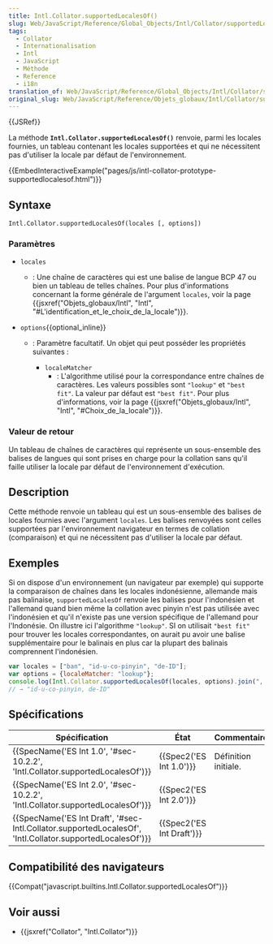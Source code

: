 ```yaml
---
title: Intl.Collator.supportedLocalesOf()
slug: Web/JavaScript/Reference/Global_Objects/Intl/Collator/supportedLocalesOf
tags:
  - Collator
  - Internationalisation
  - Intl
  - JavaScript
  - Méthode
  - Reference
  - i18n
translation_of: Web/JavaScript/Reference/Global_Objects/Intl/Collator/supportedLocalesOf
original_slug: Web/JavaScript/Reference/Objets_globaux/Intl/Collator/supportedLocalesOf
---
```

{{JSRef}}

La méthode **`Intl.Collator.supportedLocalesOf()`** renvoie, parmi les locales fournies, un tableau contenant les locales supportées et qui ne nécessitent pas d'utiliser la locale par défaut de l'environnement.

{{EmbedInteractiveExample("pages/js/intl-collator-prototype-supportedlocalesof.html")}}

## Syntaxe

    Intl.Collator.supportedLocalesOf(locales [, options])

### Paramètres

- `locales`
  - : Une chaîne de caractères qui est une balise de langue BCP 47 ou bien un tableau de telles chaînes. Pour plus d'informations concernant la forme générale de l'argument `locales`, voir la page {{jsxref("Objets_globaux/Intl", "Intl", "#L'identification_et_le_choix_de_la_locale")}}.
- `options`{{optional_inline}}

  - : Paramètre facultatif. Un objet qui peut posséder les propriétés suivantes :

    - `localeMatcher`
      - : L'algorithme utilisé pour la correspondance entre chaînes de caractères. Les valeurs possibles sont `"lookup"` et `"best fit"`. La valeur par défaut est `"best fit"`. Pour plus d'informations, voir la page {{jsxref("Objets_globaux/Intl", "Intl", "#Choix_de_la_locale")}}.

### Valeur de retour

Un tableau de chaînes de caractères qui représente un sous-ensemble des balises de langues qui sont prises en charge pour la collation sans qu'il faille utiliser la locale par défaut de l'environnement d'exécution.

## Description

Cette méthode renvoie un tableau qui est un sous-ensemble des balises de locales fournies avec l'argument `locales`. Les balises renvoyées sont celles supportées par l'environnement navigateur en termes de collation (comparaison) et qui ne nécessitent pas d'utiliser la locale par défaut.

## Exemples

Si on dispose d'un environnement (un navigateur par exemple) qui supporte la comparaison de chaînes dans les locales indonésienne, allemande mais pas balinaise,  `supportedLocalesOf` renvoie les balises pour l'indonésien et l'allemand quand bien même la collation avec pinyin n'est pas utilisée avec l'indonésien et qu'il n'existe pas une version spécifique de l'allemand pour l'Indonésie. On illustre ici l'algorithme `"lookup"`. SI on utilisait `"best fit"` pour trouver les locales correspondantes, on aurait pu avoir une balise supplémentaire pour le balinais en plus car la plupart des balinais comprennent l'indonésien.

```js
var locales = ["ban", "id-u-co-pinyin", "de-ID"];
var options = {localeMatcher: "lookup"};
console.log(Intl.Collator.supportedLocalesOf(locales, options).join(", "));
// → "id-u-co-pinyin, de-ID"
```

## Spécifications

| Spécification                                                                                                                                | État                             | Commentaires         |
| -------------------------------------------------------------------------------------------------------------------------------------------- | -------------------------------- | -------------------- |
| {{SpecName('ES Int 1.0', '#sec-10.2.2', 'Intl.Collator.supportedLocalesOf')}}                                     | {{Spec2('ES Int 1.0')}} | Définition initiale. |
| {{SpecName('ES Int 2.0', '#sec-10.2.2', 'Intl.Collator.supportedLocalesOf')}}                                     | {{Spec2('ES Int 2.0')}} |                      |
| {{SpecName('ES Int Draft', '#sec-Intl.Collator.supportedLocalesOf', 'Intl.Collator.supportedLocalesOf')}} | {{Spec2('ES Int Draft')}} |                      |

## Compatibilité des navigateurs

{{Compat("javascript.builtins.Intl.Collator.supportedLocalesOf")}}

## Voir aussi

- {{jsxref("Collator", "Intl.Collator")}}
